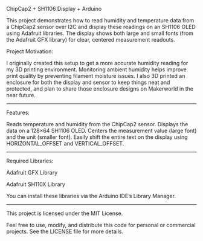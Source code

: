 ChipCap2 + SH1106 Display + Arduino

This project demonstrates how to read humidity and temperature data from a ChipCap2 sensor over I2C and display these readings on an SH1106 OLED using Adafruit libraries.
The display shows both large and small fonts (from the Adafruit GFX library) for clear, centered measurement readouts.

Project Motivation:

I originally created this setup to get a more accurate humidity reading for my 3D printing environment.
Monitoring ambient humidity helps improve print quality by preventing filament moisture issues.
I also 3D printed an enclosure for both the display and sensor to keep things neat and protected, and plan to share those enclosure designs on Makerworld in the near future.

---

Features:

Reads temperature and humidity from the ChipCap2 sensor.
Displays the data on a 128×64 SH1106 OLED.
Centers the measurement value (large font) and the unit (smaller font).
Easily shift the entire text on the display using HORIZONTAL_OFFSET and VERTICAL_OFFSET.

---

Required Libraries:

Adafruit GFX Library

Adafruit SH110X Library

You can install these libraries via the Arduino IDE’s Library Manager.

---

This project is licensed under the MIT License.

Feel free to use, modify, and distribute this code for personal or commercial projects. See the LICENSE file for more details.
